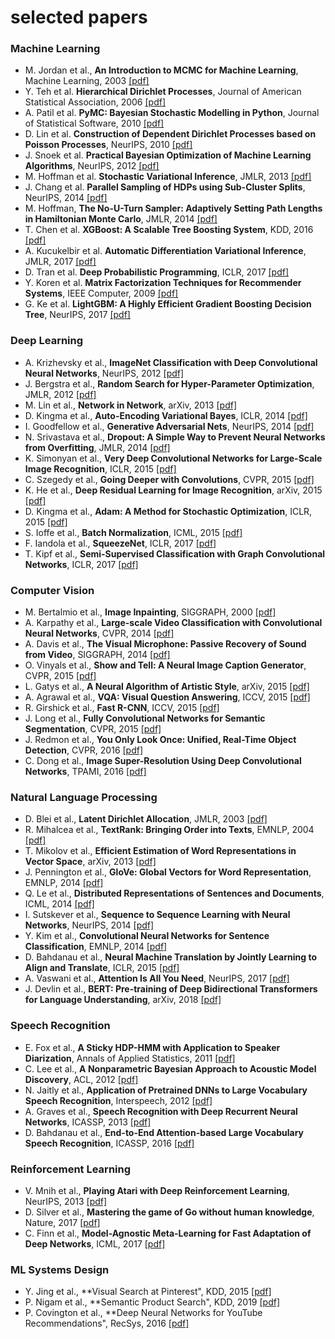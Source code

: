 # selected papers

### Machine Learning

- M. Jordan et al., **An Introduction to MCMC for Machine Learning**, Machine Learning, 2003 [[pdf]](http://www.cs.bham.ac.uk/~axk/mcmc1.pdf)
- Y. Teh et al. **Hierarchical Dirichlet Processes**, Journal of American Statistical Association, 2006 [[pdf]](https://people.eecs.berkeley.edu/~jordan/papers/hdp.pdf)
- A. Patil et al. **PyMC: Bayesian Stochastic Modelling in Python**, Journal of Statistical Software, 2010 [[pdf]](https://www.jstatsoft.org/article/view/v035i04)
- D. Lin et al. **Construction of Dependent Dirichlet Processes based on Poisson Processes**, NeurIPS, 2010 [[pdf]](https://papers.nips.cc/paper/4151-construction-of-dependent-dirichlet-processes-based-on-poisson-processes.pdf)
- J. Snoek et al. **Practical Bayesian Optimization of Machine Learning Algorithms**, NeurIPS, 2012 [[pdf]](https://papers.nips.cc/paper/4522-practical-bayesian-optimization-of-machine-learning-algorithms.pdf)
- M. Hoffman et al. **Stochastic Variational Inference**, JMLR, 2013 [[pdf]](https://arxiv.org/pdf/1206.7051.pdf)
- J. Chang et al. **Parallel Sampling of HDPs using Sub-Cluster Splits**, NeurIPS, 2014 [[pdf]](https://papers.nips.cc/paper/5235-parallel-sampling-of-hdps-using-sub-cluster-splits.pdf)
- M. Hoffman, **The No-U-Turn Sampler: Adaptively Setting Path Lengths in Hamiltonian Monte Carlo**, JMLR, 2014 [[pdf]](https://arxiv.org/pdf/1111.4246.pdf)
- T. Chen et al. **XGBoost: A Scalable Tree Boosting System**, KDD, 2016 [[pdf]](https://arxiv.org/pdf/1603.02754.pdf)
- A. Kucukelbir et al. **Automatic Differentiation Variational Inference**, JMLR, 2017 [[pdf]](https://arxiv.org/pdf/1603.00788.pdf)
- D. Tran et al. **Deep Probabilistic Programming**, ICLR, 2017 [[pdf]](https://arxiv.org/pdf/1701.03757.pdf)
- Y. Koren et al. **Matrix Factorization Techniques for Recommender Systems**, IEEE Computer, 2009 [[pdf]](https://ieeexplore.ieee.org/document/5197422)
- G. Ke et al. **LightGBM: A Highly Efficient Gradient Boosting Decision Tree**, NeurIPS, 2017 [[pdf]](https://proceedings.neurips.cc/paper/2017/file/6449f44a102fde848669bdd9eb6b76fa-Paper.pdf)


### Deep Learning

- A. Krizhevsky et al., **ImageNet Classification with Deep Convolutional Neural Networks**, NeurIPS, 2012 [[pdf]](https://papers.nips.cc/paper/4824-imagenet-classification-with-deep-convolutional-neural-networks.pdf)
- J. Bergstra et al., **Random Search for Hyper-Parameter Optimization**, JMLR, 2012 [[pdf]](http://www.jmlr.org/papers/volume13/bergstra12a/bergstra12a.pdf)
- M. Lin et al., **Network in Network**, arXiv, 2013 [[pdf]](https://arxiv.org/pdf/1312.4400.pdf)
- D. Kingma et al., **Auto-Encoding Variational Bayes**, ICLR, 2014 [[pdf]](https://arxiv.org/pdf/1312.6114.pdf)
- I. Goodfellow et al., **Generative Adversarial Nets**, NeurIPS, 2014 [[pdf]](https://arxiv.org/pdf/1406.2661v1.pdf)
- N. Srivastava et al., **Dropout: A Simple Way to Prevent Neural Networks from Overfitting**, JMLR, 2014 [[pdf]](http://jmlr.org/papers/volume15/srivastava14a/srivastava14a.pdf)
- K. Simonyan et al., **Very Deep Convolutional Networks for Large-Scale Image Recognition**, ICLR, 2015 [[pdf]](https://arxiv.org/pdf/1409.1556.pdf)
- C. Szegedy et al., **Going Deeper with Convolutions**, CVPR, 2015 [[pdf]](https://arxiv.org/pdf/1409.4842v1.pdf)
- K. He et al., **Deep Residual Learning for Image Recognition**, arXiv, 2015 [[pdf]](https://arxiv.org/pdf/1512.03385.pdf)
- D. Kingma et al., **Adam: A Method for Stochastic Optimization**, ICLR, 2015 [[pdf]](https://arxiv.org/pdf/1412.6980.pdf)
- S. Ioffe et al., **Batch Normalization**, ICML, 2015 [[pdf]](https://arxiv.org/pdf/1502.03167.pdf)
- F. Iandola et al., **SqueezeNet**, ICLR, 2017 [[pdf]](https://arxiv.org/pdf/1602.07360.pdf)
- T. Kipf et al., **Semi-Supervised Classification with Graph Convolutional Networks**, ICLR, 2017 [[pdf]](https://arxiv.org/pdf/1609.02907.pdf)


### Computer Vision

- M. Bertalmio et al., **Image Inpainting**, SIGGRAPH, 2000 [[pdf]](http://www.tecn.upf.es/~mbertalmio/bertalmi.pdf)
- A. Karpathy et al., **Large-scale Video Classification with Convolutional Neural Networks**, CVPR, 2014 [[pdf]](http://www.cv-foundation.org/openaccess/content_cvpr_2014/papers/Karpathy_Large-scale_Video_Classification_2014_CVPR_paper.pdf)
- A. Davis et al., **The Visual Microphone: Passive Recovery of Sound from Video**, SIGGRAPH, 2014 [[pdf]](https://people.csail.mit.edu/mrub/papers/VisualMic_SIGGRAPH2014.pdf)
- O. Vinyals et al., **Show and Tell: A Neural Image Caption Generator**, CVPR, 2015 [[pdf]](https://arxiv.org/pdf/1411.4555.pdf)
- L. Gatys et al., **A Neural Algorithm of Artistic Style**, arXiv, 2015 [[pdf]](https://arxiv.org/pdf/1508.06576.pdf)
- A. Agrawal et al., **VQA: Visual Question Answering**, ICCV, 2015 [[pdf]](https://arxiv.org/pdf/1505.00468.pdf)
- R. Girshick et al., **Fast R-CNN**, ICCV, 2015 [[pdf]](https://arxiv.org/pdf/1504.08083.pdf)
- J. Long et al., **Fully Convolutional Networks for Semantic Segmentation**, CVPR, 2015 [[pdf]](https://arxiv.org/pdf/1411.4038.pdf)
- J. Redmon et al., **You Only Look Once: Unified, Real-Time Object Detection**, CVPR, 2016 [[pdf]](https://arxiv.org/pdf/1506.02640.pdf)
- C. Dong et al., **Image Super-Resolution Using Deep Convolutional Networks**, TPAMI, 2016 [[pdf]](https://arxiv.org/pdf/1501.00092v3.pdf)


### Natural Language Processing

- D. Blei et al., **Latent Dirichlet Allocation**, JMLR, 2003 [[pdf]](http://www.jmlr.org/papers/volume3/blei03a/blei03a.pdf)
- R. Mihalcea et al., **TextRank: Bringing Order into Texts**, EMNLP, 2004 [[pdf]](https://web.eecs.umich.edu/~mihalcea/papers/mihalcea.emnlp04.pdf)
- T. Mikolov et al., **Efficient Estimation of Word Representations in Vector Space**, arXiv, 2013 [[pdf]](https://arxiv.org/pdf/1301.3781.pdf)
- J. Pennington et al., **GloVe: Global Vectors for Word Representation**, EMNLP, 2014 [[pdf]](https://nlp.stanford.edu/pubs/glove.pdf)
- Q. Le et al., **Distributed Representations of Sentences and Documents**, ICML, 2014 [[pdf]](https://arxiv.org/pdf/1405.4053v2.pdf)
- I. Sutskever et al., **Sequence to Sequence Learning with Neural Networks**, NeurIPS, 2014 [[pdf]](https://papers.nips.cc/paper/5346-sequence-to-sequence-learning-with-neural-networks.pdf)
- Y. Kim et al., **Convolutional Neural Networks for Sentence Classification**, EMNLP, 2014 [[pdf]](https://arxiv.org/pdf/1408.5882.pdf)
- D. Bahdanau et al., **Neural Machine Translation by Jointly Learning to Align and Translate**, ICLR, 2015 [[pdf]](https://arxiv.org/pdf/1409.0473.pdf)  
- A. Vaswani et al., **Attention Is All You Need**, NeurIPS, 2017 [[pdf]](http://papers.nips.cc/paper/7181-attention-is-all-you-need.pdf)  
- J. Devlin et al., **BERT: Pre-training of Deep Bidirectional Transformers for Language Understanding**, arXiv, 2018 [[pdf]](https://arxiv.org/pdf/1810.04805.pdf)    

### Speech Recognition

- E. Fox et al., **A Sticky HDP-HMM with Application to Speaker Diarization**, Annals of Applied Statistics, 2011 [[pdf]](https://arxiv.org/pdf/0905.2592.pdf)
- C. Lee et al., **A Nonparametric Bayesian Approach to Acoustic Model Discovery**, ACL, 2012 [[pdf]](https://groups.csail.mit.edu/sls/publications/2012/Lee_ACL_2012.pdf)
- N. Jaitly et al., **Application of Pretrained DNNs to Large Vocabulary Speech Recognition**, Interspeech, 2012 [[pdf]](http://www.cs.toronto.edu/~ndjaitly/jaitly-interspeech12.pdf)  
- A. Graves et al., **Speech Recognition with Deep Recurrent Neural Networks**, ICASSP, 2013 [[pdf]](https://arxiv.org/pdf/1303.5778.pdf)  
- D. Bahdanau et al., **End-to-End Attention-based Large Vocabulary Speech Recognition**, ICASSP, 2016 [[pdf]](https://arxiv.org/pdf/1508.04395.pdf)


### Reinforcement Learning

- V. Mnih et al., **Playing Atari with Deep Reinforcement Learning**, NeurIPS, 2013 [[pdf]](https://www.cs.toronto.edu/~vmnih/docs/dqn.pdf)  
- D. Silver et al., **Mastering the game of Go without human knowledge**, Nature, 2017 [[pdf]](https://deepmind.com/documents/119/agz_unformatted_nature.pdf)  
- C. Finn et al., **Model-Agnostic Meta-Learning for Fast Adaptation of Deep Networks**, ICML, 2017 [[pdf]](https://arxiv.org/pdf/1703.03400.pdf)  

### ML Systems Design

- Y. Jing et al., **Visual Search at Pinterest", KDD, 2015 [[pdf]](https://arxiv.org/pdf/1505.07647.pdf)  
- P. Nigam et al., **Semantic Product Search", KDD, 2019 [[pdf]](https://arxiv.org/pdf/1907.00937.pdf)  
- P. Covington et al., **Deep Neural Networks for YouTube Recommendations", RecSys, 2016 [[pdf]](https://static.googleusercontent.com/media/research.google.com/en//pubs/archive/45530.pdf)
